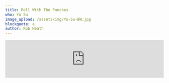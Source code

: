 ```yaml
---
title: Roll With The Punches
who: Yu Su
image_upload: /assets/img/Yu-Su-BW.jpg
blockquote: a
author: Rob Heath
---
```


<iframe style="border: 0; width: 100%; height: 120px;" src="https://bandcamp.com/EmbeddedPlayer/album=846505291/size=large/bgcol=ffffff/linkcol=0687f5/tracklist=false/artwork=small/transparent=true/" seamless><a href="http://music-from-memory.bandcamp.com/album/roll-with-the-punches">Roll With The Punches by Yu Su</a></iframe>